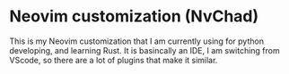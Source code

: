 # Neovim customization (NvChad)

This is my Neovim customization that I am currently using for python developing, and learning Rust. It is basincally an IDE, I am switching from VScode, so there are a lot of plugins that make it similar.
